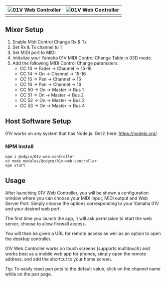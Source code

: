 ![01V Web Controller](https://i.ibb.co/0YmKh9b/IMG-9989.jpg)  | ![01V Web Controller](https://i.ibb.co/LPYn07J/IMG-9992.jpg)
:-------------------------:|:-------------------------:|
|||




## Mixer Setup

1. Enable Midi Control Change Rx & Tx
2. Set Rx & Tx channel to 1
3. Set MIDI port to MIDI
4. Intitalize your Yamaha 01V MIDI Control Change Table in 03D mode.
5. Add the following MIDI Control Change paramaters:
   * CC 13 -> Fader -> Channel -> 15-16
   * CC 14 -> On -> Channel -> 15-16
   * CC 15 -> Pan -> Channel -> 15
   * CC 16 -> Pan -> Channel -> 16
   * CC 50 -> On -> Master -> Bus 1
   * CC 51 -> On -> Master -> Bus 2
   * CC 52 -> On -> Master -> Bus 3
   * CC 53 -> On -> Master -> Bus 4

## Host Software Setup
01V works on any system that has Node.js. Get it here: https://nodejs.org/.

### NPM Install
```
npm i @cdgco/01v-web-controller
cd node_modules/@cdgco/01v-web-controller
npm start
```

## Usage
After launching 01V Web Controller, you will be shown a configuration window where you can choose your MIDI input, MIDI output and Web Server Port.
Simply choose the options corresponding to your Yamaha 01V and your desired web port.

The first time you launch the app, it will ask permission to start the web server, choose to allow firewall access.

You will then be given a URL for remote access as well as an option to open the desktop controller.

01V Web Controller works on touch screens (supports multitouch) and works best as a mobile web app for phones, simply open the remote address, and add the shortcut to your home screen.

Tip: To easily reset pan pots to the default value, click on the channel name while on the pan page.
